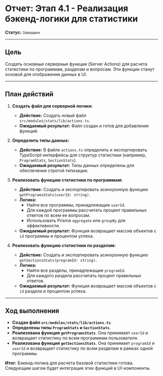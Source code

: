 # Отчет: Этап 4.1 - Реализация бэкенд-логики для статистики

**Статус:** `Завершен`

---

## Цель

Создать основные серверные функции (Server Actions) для расчета статистики по программам, разделам и вопросам. Эти функции станут основой для отображения данных в UI.

---

## План действий

1.  **Создать файл для серверной логики:**
    -   **Действие:** Создать новый файл `src/modules/stats/lib/actions.ts`.
    -   **Ожидаемый результат:** Файл создан и готов для добавления функций.

2.  **Определить типы данных:**
    -   **Действие:** В файле `actions.ts` определить и экспортировать TypeScript-интерфейсы для структур статистики (например, `ProgramStats`, `SectionStats`).
    -   **Ожидаемый результат:** Типы данных определены для обеспечения строгой типизации.

3.  **Реализовать функцию статистики по программам:**
    -   **Действие:** Создать и экспортировать асинхронную функцию `getProgramsStats(userId: string)`.
    -   **Логика:**
        -   Найти все программы, принадлежащие `userId`.
        -   Для каждой программы рассчитать процент правильных ответов по всем ее вопросам.
        -   Использовать Prisma `aggregate` или `groupBy` для эффективности.
    -   **Ожидаемый результат:** Функция возвращает массив объектов с `id` программы и процентом успеха.

4.  **Реализовать функцию статистики по разделам:**
    -   **Действие:** Создать и экспортировать асинхронную функцию `getSectionsStats(programId: string)`.
    -   **Логика:**
        -   Найти все разделы, принадлежащие `programId`.
        -   Для каждого раздела рассчитать процент правильных ответов.
    -   **Ожидаемый результат:** Функция возвращает массив объектов с `id` раздела и процентом успеха.

---

## Ход выполнения

-   **Создан файл `src/modules/stats/lib/actions.ts`**.
-   **Определены типы `ProgramStats` и `SectionStats`**.
-   **Реализована функция `getProgramsStats`**. Она принимает `userId` и возвращает статистику по всем программам пользователя.
-   **Реализована функция `getSectionsStats`**. Она принимает `programId` и `userId` и возвращает статистику по всем разделам в рамках одной программы.

**Итог:** Бэкенд-логика для расчета базовой статистики готова. Следующим шагом будет интеграция этих функций в UI-компоненты.
